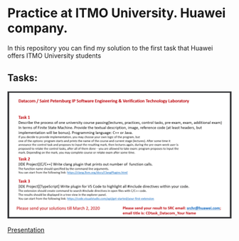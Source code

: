 # Practice at ITMO University. Huawei company.

In this repository you can find my solution to the first task that Huawei offers ITMO University students

## Tasks:
![Image alt](https://github.com/FadeevSergey/Huawei_CDtask_Datacom/blob/master/Task_1.png)

[Presentation](https://github.com/FadeevSergey/Huawei_CDtask_Datacom/blob/master/Presentation.pdf)

